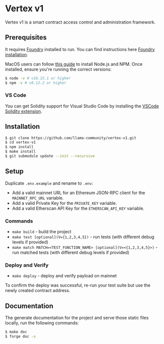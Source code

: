 # Vertex v1

Vertex v1 is a smart contract access control and administration framework.

## Prerequisites

It requires [Foundry](https://github.com/gakonst/foundry) installed to run. You can find instructions here [Foundry installation](https://github.com/gakonst/foundry#installation).

MacOS users can follow [this guide](https://tecadmin.net/install-nvm-macos-with-homebrew/) to install Node.js and NPM. Once installed, ensure you're running the correct versions:

```sh
$ node -v # v16.15.1 or higher
$ npm -v # v8.12.2 or higher
```

### VS Code

You can get Solidity support for Visual Studio Code by installing the [VSCode Solidity extension](https://github.com/juanfranblanco/vscode-solidity).

## Installation

```sh
$ git clone https://github.com/llama-community/vertex-v1.git
$ cd vertex-v1
$ npm install
$ make install
$ git submodule update --init --recursive
```

## Setup

Duplicate `.env.example` and rename to `.env`:

- Add a valid mainnet URL for an Ethereum JSON-RPC client for the `MAINNET_RPC_URL` variable.
- Add a valid Private Key for the `PRIVATE_KEY` variable.
- Add a valid Etherscan API Key for the `ETHERSCAN_API_KEY` variable.

### Commands

- `make build` - build the project
- `make test [optional](V={1,2,3,4,5})` - run tests (with different debug levels if provided)
- `make match MATCH=<TEST_FUNCTION_NAME> [optional](V=<{1,2,3,4,5}>)` - run matched tests (with different debug levels if provided)

### Deploy and Verify

- `make deploy` - deploy and verify payload on mainnet

To confirm the deploy was successful, re-run your test suite but use the newly created contract address.

## Documentation

The generate documentation for the project and serve those static files locally, run the following commands:

```sh
$ make doc
$ forge doc -s
```
